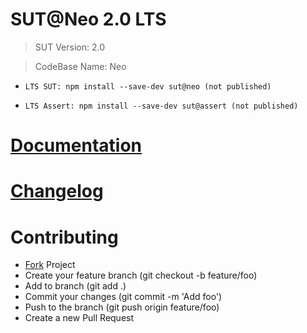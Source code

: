 # SUT@Neo 2.0 LTS

  > SUT Version: 2.0

  > CodeBase Name: Neo

  * ``LTS SUT: npm install --save-dev sut@neo (not published)``

  * ``LTS Assert: npm install --save-dev sut@assert (not published)``

# [Documentation](https://dkvilo.github.io/sut/article/getting-started)
# [Changelog](https://dkvilo.github.io/sut/article/change-log)


# Contributing

* [Fork](https://github.com/dkvilo/sut/fork) Project
* Create your feature branch (git checkout -b feature/foo)
* Add to branch (git add .)
* Commit your changes (git commit -m 'Add foo')
* Push to the branch (git push origin feature/foo)
* Create a new Pull Request
